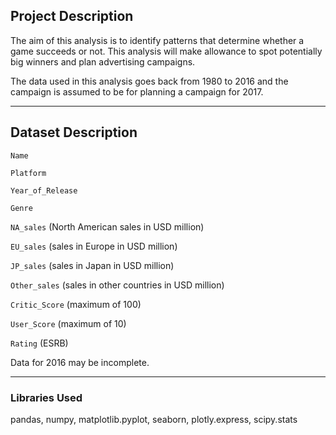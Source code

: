 ## Project Description

The aim of this analysis is to identify patterns that determine whether a game succeeds or not. This analysis will make allowance to spot potentially big winners and plan advertising campaigns. 

The data used in this analysis goes back from 1980 to 2016 and the campaign is assumed to be for planning a campaign for 2017.

---

## Dataset Description

`Name`

`Platform`

`Year_of_Release`

`Genre`

`NA_sales` (North American sales in USD million)

`EU_sales` (sales in Europe in USD million)

`JP_sales` (sales in Japan in USD million)

`Other_sales` (sales in other countries in USD million)

`Critic_Score` (maximum of 100)

`User_Score` (maximum of 10)

`Rating` (ESRB)

Data for 2016 may be incomplete.

---

### Libraries Used

pandas, numpy, matplotlib.pyplot, seaborn, plotly.express, scipy.stats
